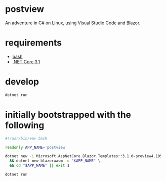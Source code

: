 # postview

An adventure in C# on Linux, using Visual Studio Code and Blazor.

# requirements

* [bash](https://www.gnu.org/software/bash/)
* [.NET Core 3.1](https://dotnet.microsoft.com/download/dotnet-core/3.1)

# develop

```bash
dotnet run
```

# initially bootstrapped with the following

```bash
#!/usr/bin/env bash

readonly APP_NAME='postview'

dotnet new -i Microsoft.AspNetCore.Blazor.Templates::3.1.0-preview4.19579.2 \
  && dotnet new blazorwasm -o "$APP_NAME" \
  && cd "$APP_NAME" || exit 1

dotnet run
```
